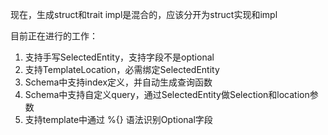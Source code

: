 
现在，生成struct和trait impl是混合的，应该分开为struct实现和impl


目前正在进行的工作：
1. 支持手写SelectedEntity，支持字段不是optional
2. 支持TemplateLocation，必需绑定SelectedEntity
3. Schema中支持index定义，并自动生成查询函数
4. Schema中支持自定义query，通过SelectedEntity做Selection和location参数
5. 支持template中通过 %{} 语法识别Optional字段